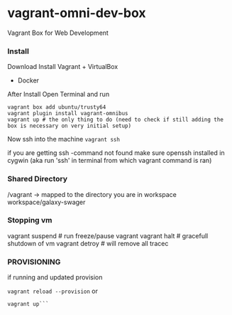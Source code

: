 # vagrant-omni-dev-box
Vagrant Box for Web Development

### Install 
Download Install Vagrant + VirtualBox

+ Docker

After Install Open Terminal and run
```
vagrant box add ubuntu/trusty64
vagrant plugin install vagrant-omnibus
vagrant up # the only thing to do (need to check if still adding the box is necessary on very initial setup)
```
Now ssh into the machine
```vagrant ssh```

if you are getting ssh -command not found make sure openssh installed in cygwin (aka run 'ssh' in terminal from which vagrant command is ran)


### Shared Directory 
/vagrant -> mapped to the directory you are in workspace workspace/galaxy-swager

### Stopping vm

vagrant suspend # run freeze/pause vagrant
vagrant halt # gracefull shutdown of vm
vagrant detroy # will remove all tracec

### PROVISIONING
if running and updated provision

```vagrant reload --provision```
or
```vagrant destroy # will just run the script
vagrant up```
